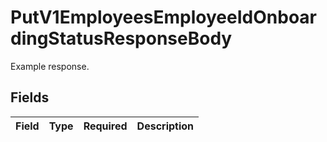 # PutV1EmployeesEmployeeIdOnboardingStatusResponseBody

Example response.


## Fields

| Field       | Type        | Required    | Description |
| ----------- | ----------- | ----------- | ----------- |